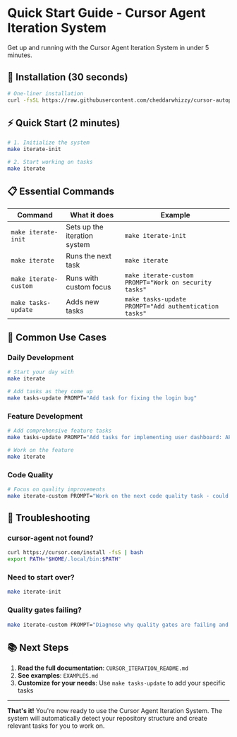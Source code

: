 # Quick Start Guide - Cursor Agent Iteration System

Get up and running with the Cursor Agent Iteration System in under 5 minutes.

## 🚀 Installation (30 seconds)

```bash
# One-liner installation
curl -fsSL https://raw.githubusercontent.com/cheddarwhizzy/cursor-autopilot/cursor-cli-headleess-agent/cursor-agent-iteration/install-curl.sh | bash
```

## ⚡ Quick Start (2 minutes)

```bash
# 1. Initialize the system
make iterate-init

# 2. Start working on tasks
make iterate
```

## 📋 Essential Commands

| Command | What it does | Example |
|---------|--------------|---------|
| `make iterate-init` | Sets up the iteration system | `make iterate-init` |
| `make iterate` | Runs the next task | `make iterate` |
| `make iterate-custom` | Runs with custom focus | `make iterate-custom PROMPT="Work on security tasks"` |
| `make tasks-update` | Adds new tasks | `make tasks-update PROMPT="Add authentication tasks"` |

## 🎯 Common Use Cases

### Daily Development
```bash
# Start your day with
make iterate

# Add tasks as they come up
make tasks-update PROMPT="Add task for fixing the login bug"
```

### Feature Development
```bash
# Add comprehensive feature tasks
make tasks-update PROMPT="Add tasks for implementing user dashboard: API endpoints, frontend components, authentication, and testing"

# Work on the feature
make iterate
```

### Code Quality
```bash
# Focus on quality improvements
make iterate-custom PROMPT="Work on the next code quality task - could be typing, testing, or refactoring"
```

## 🔧 Troubleshooting

### cursor-agent not found?
```bash
curl https://cursor.com/install -fsS | bash
export PATH="$HOME/.local/bin:$PATH"
```

### Need to start over?
```bash
make iterate-init
```

### Quality gates failing?
```bash
make iterate-custom PROMPT="Diagnose why quality gates are failing and fix the issues"
```

## 📚 Next Steps

1. **Read the full documentation**: `CURSOR_ITERATION_README.md`
2. **See examples**: `EXAMPLES.md`
3. **Customize for your needs**: Use `make tasks-update` to add your specific tasks

---

**That's it!** You're now ready to use the Cursor Agent Iteration System. The system will automatically detect your repository structure and create relevant tasks for you to work on.
